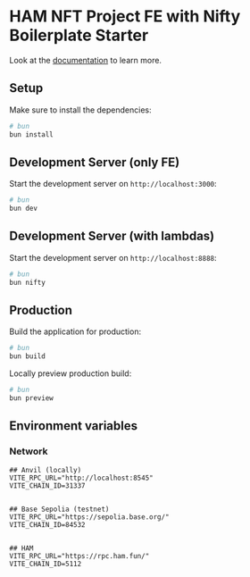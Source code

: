 # HAM NFT Project FE with Nifty Boilerplate Starter

Look at the [documentation](https://nifty-boilerplate.netlify.app/) to learn more.

## Setup

Make sure to install the dependencies:

```bash
# bun
bun install
```

## Development Server (only FE)

Start the development server on `http://localhost:3000`:

```bash
# bun
bun dev
```

## Development Server (with lambdas)

Start the development server on `http://localhost:8888`:

```bash
# bun
bun nifty
```

## Production

Build the application for production:

```bash
# bun
bun build
```

Locally preview production build:

```bash
# bun
bun preview
```

## Environment variables

### Network

```
## Anvil (locally)
VITE_RPC_URL="http://localhost:8545"
VITE_CHAIN_ID=31337


## Base Sepolia (testnet)
VITE_RPC_URL="https://sepolia.base.org/"
VITE_CHAIN_ID=84532


## HAM
VITE_RPC_URL="https://rpc.ham.fun/"
VITE_CHAIN_ID=5112
```